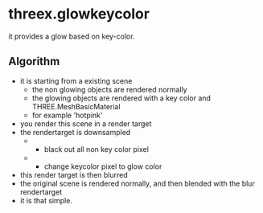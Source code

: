 threex.glowkeycolor
===================

it provides a glow based on key-color.

## Algorithm
* it is starting from a existing scene
  * the non glowing objects are rendered normally
  * the glowing objects are rendered with a key color and THREE.MeshBasicMaterial
  * for example 'hotpink'
* you render this scene in a render target
* the rendertarget is downsampled 
  * + black out all non key color pixel
  * + change keycolor pixel to glow color 
* this render target is then blurred
* the original scene is rendered normally, and then blended with the blur rendertarget
* it is that simple.
